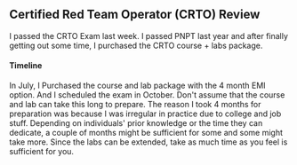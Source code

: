 ## Certified Red Team Operator (CRTO) Review

I passed the CRTO Exam last week. I passed PNPT last year and after finally getting out some time, I purchased the CRTO course + labs package.

#### Timeline

In July, I Purchased the course and lab package with the 4 month EMI option. And I scheduled the exam in October. Don't assume that the course and lab can take this long to prepare. The reason I took 4 months for preparation was because I was irregular in practice due to college and job stuff.
Depending on individuals' prior knowledge or the time they can dedicate, a couple of months might be sufficient for some and some might take more. Since the labs can be extended, take as much time as you feel is sufficient for you.

